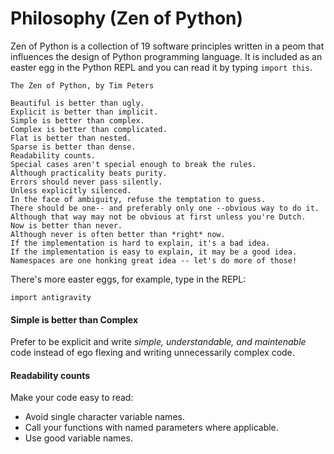 # Philosophy (Zen of Python)

Zen of Python is a collection of 19 software principles written in a peom that influences the design of Python programming language. It is included as an easter egg in the Python REPL and you can read it by typing `import this`.

```
The Zen of Python, by Tim Peters

Beautiful is better than ugly.
Explicit is better than implicit.
Simple is better than complex.
Complex is better than complicated.
Flat is better than nested.
Sparse is better than dense.
Readability counts.
Special cases aren't special enough to break the rules.
Although practicality beats purity.
Errors should never pass silently.
Unless explicitly silenced.
In the face of ambiguity, refuse the temptation to guess.
There should be one-- and preferably only one --obvious way to do it.
Although that way may not be obvious at first unless you're Dutch.
Now is better than never.
Although never is often better than *right* now.
If the implementation is hard to explain, it's a bad idea.
If the implementation is easy to explain, it may be a good idea.
Namespaces are one honking great idea -- let's do more of those!
```

There's more easter eggs, for example, type in the REPL:
```
import antigravity
```

#### Simple is better than Complex

Prefer to be explicit and write _simple, understandable, and maintenable_ code instead of ego flexing and writing unnecessarily complex code.

#### Readability counts

Make your code easy to read:
* Avoid single character variable names.
* Call your functions with named parameters where applicable.
* Use good variable names.